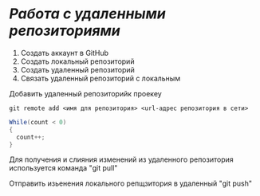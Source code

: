 # ***Работа с удаленными репозиториями***

1. Создать аккаунт в GitHub
2. Создать локальный репозиторий
3. Создать удаленный репозиторий
4. Связать удаленный репозиторий с локальным
 
Добавить удаленный репозиторийк проекеу
```
git remote add <имя для репозитория> <url-адрес репозитория в сети>
```
```C#
While(count < 0)
{
  count++;
}
```
Для получения и слияния изменений из удаленного репозитория используется  команда "git pull"

Отправить изьенения локального репщзитория в удаленный "git push"
